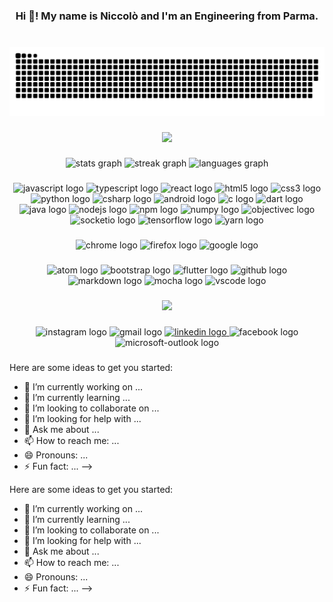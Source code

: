 <h3 align="center">Hi 👋! My name is Niccolò and I'm an Engineering from Parma.</h3>

###

<br clear="both">

<img src="https://raw.githubusercontent.com/NiccoloBalestrieri/NiccoloBalestrieri/output/github-contribution-grid-snake-dark.svg" alt="Snake animation" />

###

<div align="center">
  <img src="https://profile-counter.glitch.me/NiccoloBalestrieri/count.svg?"  />
</div>

###

<div align="center">
  <img src="https://github-readme-stats.vercel.app/api?username=NiccoloBalestrieri&hide_title=false&hide_rank=false&show_icons=true&include_all_commits=true&count_private=true&disable_animations=false&theme=dark&locale=en&hide_border=false" height="155" alt="stats graph"  />
  <img src="https://streak-stats.demolab.com?user=NiccoloBalestrieri&locale=en&mode=daily&theme=dark&hide_border=false&border_radius=5" height="155" alt="streak graph"  />
  <img src="https://github-readme-stats.vercel.app/api/top-langs?username=NiccoloBalestrieri&locale=en&hide_title=false&layout=compact&card_width=320&langs_count=5&theme=dark&hide_border=false" height="155" alt="languages graph"  />
</div>

###

<div align="center">
  <img src="https://cdn.jsdelivr.net/gh/devicons/devicon/icons/javascript/javascript-original.svg" height="50" width="64" alt="javascript logo"  />
  <img src="https://cdn.jsdelivr.net/gh/devicons/devicon/icons/typescript/typescript-plain.svg" height="50" width="64" alt="typescript logo"  />
  <img src="https://cdn.jsdelivr.net/gh/devicons/devicon/icons/react/react-original.svg" height="50" width="64" alt="react logo"  />
  <img src="https://cdn.jsdelivr.net/gh/devicons/devicon/icons/html5/html5-original.svg" height="50" width="64" alt="html5 logo"  />
  <img src="https://cdn.jsdelivr.net/gh/devicons/devicon/icons/css3/css3-original.svg" height="50" width="64" alt="css3 logo"  />
  <img src="https://cdn.jsdelivr.net/gh/devicons/devicon/icons/python/python-original.svg" height="50" width="64" alt="python logo"  />
  <img src="https://cdn.jsdelivr.net/gh/devicons/devicon/icons/csharp/csharp-original.svg" height="50" width="64" alt="csharp logo"  />
  <img src="https://cdn.jsdelivr.net/gh/devicons/devicon/icons/android/android-original.svg" height="50" width="64" alt="android logo"  />
  <img src="https://cdn.jsdelivr.net/gh/devicons/devicon/icons/c/c-original.svg" height="50" width="64" alt="c logo"  />
  <img src="https://cdn.jsdelivr.net/gh/devicons/devicon/icons/dart/dart-original.svg" height="50" width="64" alt="dart logo"  />
  <img src="https://cdn.jsdelivr.net/gh/devicons/devicon/icons/java/java-original.svg" height="50" width="64" alt="java logo"  />
  <img src="https://cdn.jsdelivr.net/gh/devicons/devicon/icons/nodejs/nodejs-original.svg" height="50" width="64" alt="nodejs logo"  />
  <img src="https://cdn.jsdelivr.net/gh/devicons/devicon/icons/npm/npm-original-wordmark.svg" height="50" width="64" alt="npm logo"  />
  <img src="https://cdn.jsdelivr.net/gh/devicons/devicon/icons/numpy/numpy-original.svg" height="50" width="64" alt="numpy logo"  />
  <img src="https://cdn.jsdelivr.net/gh/devicons/devicon/icons/objectivec/objectivec-plain.svg" height="50" width="64" alt="objectivec logo"  />
  <img src="https://cdn.jsdelivr.net/gh/devicons/devicon/icons/socketio/socketio-original.svg" height="50" width="64" alt="socketio logo"  />
  <img src="https://cdn.jsdelivr.net/gh/devicons/devicon/icons/tensorflow/tensorflow-original.svg" height="50" width="64" alt="tensorflow logo"  />
  <img src="https://cdn.jsdelivr.net/gh/devicons/devicon/icons/yarn/yarn-original.svg" height="50" width="64" alt="yarn logo"  />
</div>

###

<div align="center">
  <img src="https://cdn.jsdelivr.net/gh/devicons/devicon/icons/chrome/chrome-original.svg" height="40" width="52" alt="chrome logo"  />
  <img src="https://cdn.jsdelivr.net/gh/devicons/devicon/icons/firefox/firefox-original.svg" height="40" width="52" alt="firefox logo"  />
  <img src="https://cdn.jsdelivr.net/gh/devicons/devicon/icons/google/google-original.svg" height="40" width="52" alt="google logo"  />
</div>

###

<div align="center">
  <img src="https://cdn.jsdelivr.net/gh/devicons/devicon/icons/atom/atom-original.svg" height="40" width="52" alt="atom logo"  />
  <img src="https://cdn.jsdelivr.net/gh/devicons/devicon/icons/bootstrap/bootstrap-original.svg" height="40" width="52" alt="bootstrap logo"  />
  <img src="https://cdn.jsdelivr.net/gh/devicons/devicon/icons/flutter/flutter-original.svg" height="40" width="52" alt="flutter logo"  />
  <img src="https://cdn.jsdelivr.net/gh/devicons/devicon/icons/github/github-original.svg" height="40" width="52" alt="github logo"  />
  <img src="https://cdn.jsdelivr.net/gh/devicons/devicon/icons/markdown/markdown-original.svg" height="40" width="52" alt="markdown logo"  />
  <img src="https://cdn.jsdelivr.net/gh/devicons/devicon/icons/mocha/mocha-plain.svg" height="40" width="52" alt="mocha logo"  />
  <img src="https://cdn.jsdelivr.net/gh/devicons/devicon/icons/vscode/vscode-original.svg" height="40" width="52" alt="vscode logo"  />
</div>

###

<div align="center">
  <img height="200" src="https://media.giphy.com/media/AahOYxkCcyYne/giphy.gif"  />
</div>

###

<div align="center">
  <img src="https://img.shields.io/static/v1?message=Instagram&logo=instagram&label=&color=E4405F&logoColor=white&labelColor=&style=for-the-badge" height="35" alt="instagram logo"  />
  <img src="https://img.shields.io/static/v1?message=Gmail&logo=gmail&label=&color=D14836&logoColor=white&labelColor=&style=for-the-badge" height="35" alt="gmail logo"  />
  <a href="www.linkedin.com/in/ niccolò-balestrieri-91a386252" target="_blank">
    <img src="https://img.shields.io/static/v1?message=LinkedIn&logo=linkedin&label=&color=0077B5&logoColor=white&labelColor=&style=for-the-badge" height="35" alt="linkedin logo"  />
  </a>
  <img src="https://img.shields.io/static/v1?message=Facebook&logo=facebook&label=&color=1877F2&logoColor=white&labelColor=&style=for-the-badge" height="35" alt="facebook logo"  />
  <img src="https://img.shields.io/static/v1?message=Outlook&logo=microsoft-outlook&label=&color=0078D4&logoColor=white&labelColor=&style=for-the-badge" height="35" alt="microsoft-outlook logo"  />
</div>

###

Here are some ideas to get you started:

- 🔭 I’m currently working on ...
- 🌱 I’m currently learning ...
- 👯 I’m looking to collaborate on ...
- 🤔 I’m looking for help with ...
- 💬 Ask me about ...
- 📫 How to reach me: ...
- 😄 Pronouns: ...
- ⚡ Fun fact: ...
-->


Here are some ideas to get you started:

- 🔭 I’m currently working on ...
- 🌱 I’m currently learning ...
- 👯 I’m looking to collaborate on ...
- 🤔 I’m looking for help with ...
- 💬 Ask me about ...
- 📫 How to reach me: ...
- 😄 Pronouns: ...
- ⚡ Fun fact: ...
-->
